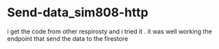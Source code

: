 # Send-data_sim808-http
i get the code from other respirosty and i tried it .
it was well working  the endpoint that send the data to the firestore 
